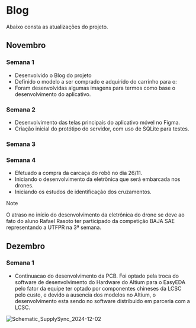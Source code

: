 # Blog

Abaixo consta as atualizações do projeto.

## Novembro

### Semana 1

- Desenvolvido o Blog do projeto
- Definido o modelo a ser comprado e adquirido do carrinho para o:
- Foram desenvolvidas algumas imagens para termos como base o desenvolvimento do aplicativo.

### Semana 2

- Desenvolvimento das telas principais do aplicativo móvel no Figma.
- Criação inicial do protótipo do servidor, com uso de SQLite para testes.

### Semana 3

### Semana 4

- Efetuado a compra da carcaça do robô no dia 26/11. 
- Iniciando o desenvolvimento da eletrônica que será embarcada nos drones. 
- Iniciando os estudos de identificação dos cruzamentos.

> [!NOTE]
> O atraso no início do desenvolvimento da eletrônica do drone se deve ao fato do aluno Rafael Rasoto ter participado da competição BAJA SAE representando a UTFPR na 3ª semana.

## Dezembro

### Semana 1

- Continuacao do desenvolvimento da PCB. Foi optado pela troca do software de desenvolvimento do Hardware do Altium para o EasyEDA pelo fator da equipe ter optado por componentes chineses da LCSC pelo custo, e devido a ausencia dos modelos no Altium, o desenvolvimento esta sendo no software distribuido em parceria com a LCSC.

![Schematic_SupplySync_2024-12-02](https://github.com/user-attachments/assets/479ed12d-3bf8-410b-a54e-18f8baed6b0e)
